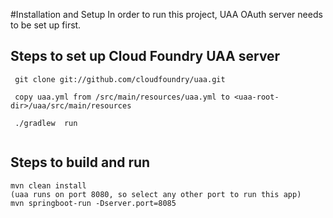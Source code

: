 #Installation and Setup
In order to run this project, UAA OAuth server needs to be set up first. 

## Steps to set up Cloud Foundry UAA server
```
 git clone git://github.com/cloudfoundry/uaa.git  
 
 copy uaa.yml from /src/main/resources/uaa.yml to <uaa-root-dir>/uaa/src/main/resources  
  
 ./gradlew  run
 
 ```

## Steps to build and run  
```
mvn clean install
(uaa runs on port 8080, so select any other port to run this app)
mvn springboot-run -Dserver.port=8085  
```